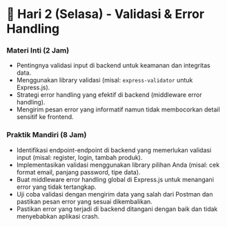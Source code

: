 # 📆 Hari 2 (Selasa) - Validasi & Error Handling

### Materi Inti (2 Jam)
- Pentingnya validasi input di backend untuk keamanan dan integritas data.
- Menggunakan library validasi (misal: `express-validator` untuk Express.js).
- Strategi error handling yang efektif di backend (middleware error handling).
- Mengirim pesan error yang informatif namun tidak membocorkan detail sensitif ke frontend.

### Praktik Mandiri (8 Jam)
- Identifikasi endpoint-endpoint di backend yang memerlukan validasi input (misal: register, login, tambah produk).
- Implementasikan validasi menggunakan library pilihan Anda (misal: cek format email, panjang password, tipe data).
- Buat middleware error handling global di Express.js untuk menangani error yang tidak tertangkap.
- Uji coba validasi dengan mengirim data yang salah dari Postman dan pastikan pesan error yang sesuai dikembalikan.
- Pastikan error yang terjadi di backend ditangani dengan baik dan tidak menyebabkan aplikasi crash.